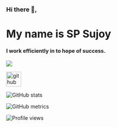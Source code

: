 ### Hi there 👋, 
# My name is SP Sujoy 
#### I work efficiently in to hope of success.

<img src="https://pbs.twimg.com/profile_banners/1458814408172314630/1659271654/1500x500">



[<img src='https://cdn.jsdelivr.net/npm/simple-icons@3.0.1/icons/github.svg' alt='github' height='40'>](https://github.com/spsujoy007)  

![GitHub stats](https://github-readme-stats.vercel.app/api?username=spsujoy007&show_icons=true)  

![GitHub metrics](https://metrics.lecoq.io/spsujoy007)  

![Profile views](https://gpvc.arturio.dev/spsujoy007)  
